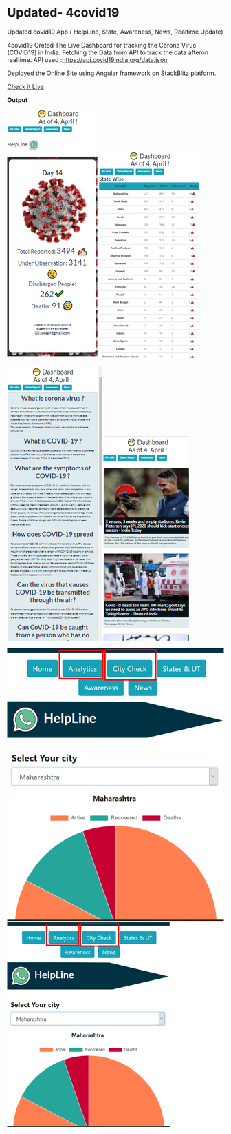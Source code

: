# Updated- **4covid19**
Updated covid19 App ( HelpLine, State, Awareness, News, Realtime Update)

4covid19
Creted The Live Dashboard for tracking the Corona Virus (COVID19) in India. Fetching the Data from API to track the data afteron realtime. API used :https://api.covid19india.org/data.json

Deployed the Online Site using Angular framework on StackBlitz platform.

[Check it Live](https://4covid19.stackblitz.io/)

**Output**

![home](https://raw.githubusercontent.com/u4saif/Updated-covid19-App/master/OUtput/home.png) ![statewise](https://raw.githubusercontent.com/u4saif/Updated-covid19-App/master/OUtput/state.png)

![awearnes](https://raw.githubusercontent.com/u4saif/Updated-covid19-App/master/OUtput/awear.png) ![news](https://raw.githubusercontent.com/u4saif/Updated-covid19-App/master/OUtput/newa.png)

![Analytica](https://github.com/u4saif/Updated-covid19-App/blob/master/OUtput/image.png) ![Graph](https://github.com/u4saif/Updated-covid19-App/blob/master/OUtput/img2.png)




